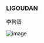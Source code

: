 ### LIGOUDAN
李狗蛋

![image](http://tmp/wx46b1d398c2a678a6.o6zAJsy2ZU5kJCv9JSHhl-PO-1eI.9eNeBczIVAAq1a39efed07c346cef2077942727ab6bb.png)

